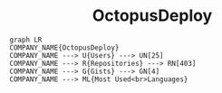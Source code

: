 <h1 align="center">OctopusDeploy</h1>

```mermaid
graph LR
COMPANY_NAME{OctopusDeploy}
COMPANY_NAME ---> U{Users} ---> UN[25]
COMPANY_NAME ---> R{Repositories} ---> RN[403]
COMPANY_NAME ---> G{Gists} ---> GN[4]
COMPANY_NAME ---> ML{Most Used<br>Languages}
```
